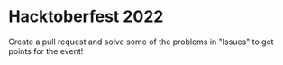 # Hacktoberfest 2022

Create a pull request and solve some of the problems in "Issues" to get points for the event!
